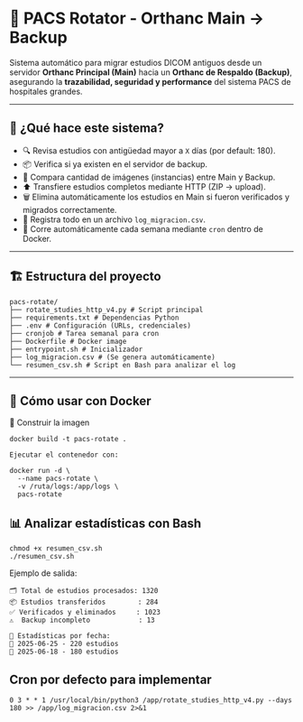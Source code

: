 # 🧠 PACS Rotator - Orthanc Main → Backup

Sistema automático para migrar estudios DICOM antiguos desde un servidor **Orthanc Principal (Main)** hacia un **Orthanc de Respaldo (Backup)**, asegurando la **trazabilidad, seguridad y performance** del sistema PACS de hospitales grandes.

---

## 🚀 ¿Qué hace este sistema?

- 🔍 Revisa estudios con antigüedad mayor a `X` días (por default: 180).
- 📦 Verifica si ya existen en el servidor de backup.
- 🧮 Compara cantidad de imágenes (instancias) entre Main y Backup.
- ⬆️ Transfiere estudios completos mediante HTTP (ZIP → upload).
- 🗑️ Elimina automáticamente los estudios en Main si fueron verificados y migrados correctamente.
- 🧾 Registra todo en un archivo `log_migracion.csv`.
- 📅 Corre automáticamente cada semana mediante `cron` dentro de Docker.

---

## 🏗️ Estructura del proyecto

```
pacs-rotate/
├── rotate_studies_http_v4.py # Script principal
├── requirements.txt # Dependencias Python
├── .env # Configuración (URLs, credenciales)
├── cronjob # Tarea semanal para cron
├── Dockerfile # Docker image
├── entrypoint.sh # Inicializador
├── log_migracion.csv # (Se genera automáticamente)
└── resumen_csv.sh # Script en Bash para analizar el log
```
---
## 🐳 Cómo usar con Docker

🔨 Construir la imagen

```
docker build -t pacs-rotate .

Ejecutar el contenedor con:

docker run -d \
  --name pacs-rotate \
  -v /ruta/logs:/app/logs \
  pacs-rotate

```
## 📊 Analizar estadísticas con Bash

```
chmod +x resumen_csv.sh
./resumen_csv.sh
```
Ejemplo de salida:
```
🗂 Total de estudios procesados: 1320
📦 Estudios transferidos        : 284
✅ Verificados y eliminados     : 1023
⚠️  Backup incompleto            : 13

📅 Estadísticas por fecha:
📆 2025-06-25 - 220 estudios
📆 2025-06-18 - 180 estudios

```

## Cron por defecto para implementar 

```
0 3 * * 1 /usr/local/bin/python3 /app/rotate_studies_http_v4.py --days 180 >> /app/log_migracion.csv 2>&1
```
 


